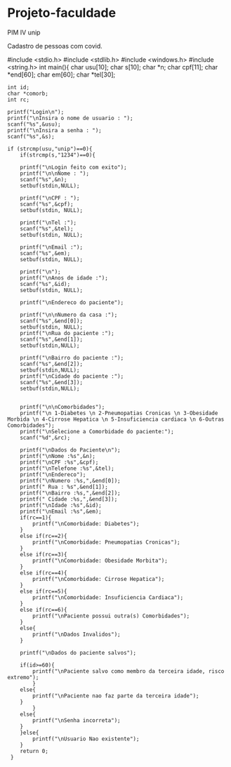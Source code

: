 # Projeto-faculdade
PIM IV unip

Cadastro de pessoas com covid.


#include <stdio.h>
#include <stdlib.h>
#include <windows.h>
#include <string.h>
int main(){
	char usu[10];
	char s[10];
	char *n;
	char cpf[11];
	char *end[60];
	char em[60];
	char *tel[30];

	int id;
	char *comorb;
	int rc;
	
 	printf("Login\n");
 	printf("\nInsira o nome de usuario : ");
 	scanf("%s",&usu);
 	printf("\nInsira a senha : ");
 	scanf("%s",&s);
 	
 	if (strcmp(usu,"unip")==0){
 		if(strcmp(s,"1234")==0){
		 
 		printf("\nLogin feito com exito");
 		printf("\n\nNome : ");
 		scanf("%s",&n);
 		setbuf(stdin,NULL);
 		
		printf("\nCPF : ");
		scanf("%s",&cpf);
		setbuf(stdin, NULL);
		
		printf("\nTel :");
		scanf("%s",&tel);
		setbuf(stdin, NULL);
		
		printf("\nEmail :");
		scanf("%s",&em);
		setbuf(stdin, NULL);
		
		printf("\n");
		printf("\nAnos de idade :");
		scanf("%s",&id);
		setbuf(stdin, NULL);
		
		printf("\nEndereco do paciente");
		
		printf("\n\nNumero da casa :");
		scanf("%s",&end[0]);
		setbuf(stdin, NULL);
		printf("\nRua do paciente :");
		scanf("%s",&end[1]);
		setbuf(stdin,NULL);
		
		printf("\nBairro do paciente :");
		scanf("%s",&end[2]);
		setbuf(stdin,NULL);
		printf("\nCidade do paciente :");
		scanf("%s",&end[3]);
		setbuf(stdin,NULL);
		
		
		printf("\n\nComorbidades");
		printf("\n 1-Diabetes \n 2-Pneumopatias Cronicas \n 3-Obesidade Morbida \n 4-Cirrose Hepatica \n 5-Insuficiencia cardiaca \n 6-Outras Comorbidades");
		printf("\nSelecione a Comorbidade do paciente:");
		scanf("%d",&rc);
		
		printf("\nDados do Paciente\n");
		printf("\nNome :%s",&n);
		printf("\nCPF :%s",&cpf);
		printf("\nTelefone :%s",&tel);
		printf("\nEndereco");
		printf("\nNumero :%s,",&end[0]);
		printf(" Rua : %s",&end[1]);
		printf("\nBairro :%s,",&end[2]);
		printf(" Cidade :%s,",&end[3]);
		printf("\nIdade :%s",&id);
		printf("\nEmail :%s",&em);
		if(rc==1){
			printf("\nComorbidade: Diabetes");
		}
		else if(rc==2){
			printf("\nComorbidade: Pneumopatias Cronicas");
		}
		else if(rc==3){
			printf("\nComorbidade: Obesidade Morbita");
		}
		else if(rc==4){
			printf("\nComorbidade: Cirrose Hepatica");
		}
		else if(rc==5){
			printf("\nComorbidade: Insuficiencia Cardiaca");
		}
		else if(rc==6){
			printf("\nPaciente possui outra(s) Comorbidades");
		}
		else{
			printf("\nDados Invalidos");
		}
		
		printf("\nDados do paciente salvos");
		
		if(id>=60){
			printf("\nPaciente salvo como membro da terceira idade, risco extremo");
			}
		else{
			printf("\nPaciente nao faz parte da terceira idade");
		}
     		}
		else{
			printf("\nSenha incorreta");
		}
		}else{
			printf("\nUsuario Nao existente");
		}
		return 0;
	 }
